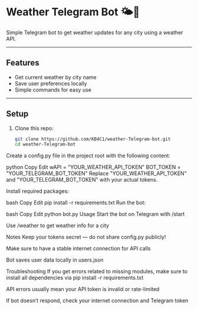 # Weather Telegram Bot 🌤️🤖

Simple Telegram bot to get weather updates for any city using a weather API.

---

## Features

- Get current weather by city name
- Save user preferences locally
- Simple commands for easy use

---

## Setup

1. Clone this repo:
   ```bash
   git clone https://github.com/KB4C1/weather-Telegram-bot.git
   cd weather-Telegram-bot
Create a config.py file in the project root with the following content:

python
Copy
Edit
wAPI = "YOUR_WEATHER_API_TOKEN"
BOT_TOKEN = "YOUR_TELEGRAM_BOT_TOKEN"
Replace "YOUR_WEATHER_API_TOKEN" and "YOUR_TELEGRAM_BOT_TOKEN" with your actual tokens.

Install required packages:

bash
Copy
Edit
pip install -r requirements.txt
Run the bot:

bash
Copy
Edit
python bot.py
Usage
Start the bot on Telegram with /start

Use /weather <city> to get weather info for a city

Notes
Keep your tokens secret — do not share config.py publicly!

Make sure to have a stable internet connection for API calls

Bot saves user data locally in users.json

Troubleshooting
If you get errors related to missing modules, make sure to install all dependencies via pip install -r requirements.txt

API errors usually mean your API token is invalid or rate-limited

If bot doesn’t respond, check your internet connection and Telegram token
